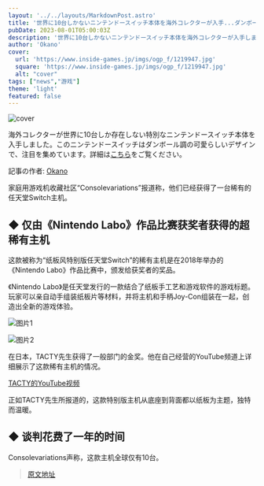 ```yaml
---
layout: '../../layouts/MarkdownPost.astro'
title: '世界に10台しかないニンテンドースイッチ本体を海外コレクターが入手...ダンボール調の可愛いデザイン'
pubDate: 2023-08-01T05:00:03Z
description: '世界に10台しかないニンテンドースイッチ本体を海外コレクターが入手しました。この特別なデザインはダンボール調でとても可愛らしいです。'
author: 'Okano'
cover:
  url: 'https://www.inside-games.jp/imgs/ogp_f/1219947.jpg'
  square: 'https://www.inside-games.jp/imgs/ogp_f/1219947.jpg'
  alt: "cover"
tags: ["news","游戏"]
theme: 'light'
featured: false
---
```


![cover](https://www.inside-games.jp/imgs/ogp_f/1219947.jpg)

海外コレクターが世界に10台しか存在しない特別なニンテンドースイッチ本体を入手しました。このニンテンドースイッチはダンボール調の可愛らしいデザインで、注目を集めています。詳細は[こちら](https://www.inside-games.jp/article/2023/08/01/147560.html)をご覧ください。

記事の作者: [Okano](/author/10272/recent/Okano)

家庭用游戏机收藏社区“Consolevariations”报道称，他们已经获得了一台稀有的任天堂Switch主机。

## ◆ 仅由《Nintendo Labo》作品比赛获奖者获得的超稀有主机

这款被称为“纸板风特别版任天堂Switch”的稀有主机是在2018年举办的《Nintendo Labo》作品比赛中，颁发给获奖者的奖品。

《Nintendo Labo》是任天堂发行的一款结合了纸板手工艺和游戏软件的游戏标题。玩家可以亲自动手组装纸板片等材料，并将主机和手柄Joy-Con组装在一起，创造出全新的游戏体验。

![图片1](https://www.inside-games.jp/imgs/zoom/1219941.png)

![图片2](https://www.inside-games.jp/imgs/zoom/1219942.png)

在日本，TACTY先生获得了一般部门的金奖。他在自己经营的YouTube频道上详细展示了这款稀有主机的情况。

[TACTY的YouTube视频](https://www.youtube.com/embed/JPZkibAmEkk?rel=0)

正如TACTY先生所报道的，这款特别版主机从底座到背面都以纸板为主题，独特而温暖。

## ◆ 谈判花费了一年的时间

Consolevariations声称，这款主机全球仅有10台。

>[原文地址](https://www.inside-games.jp/article/2023/08/01/147560.html)  